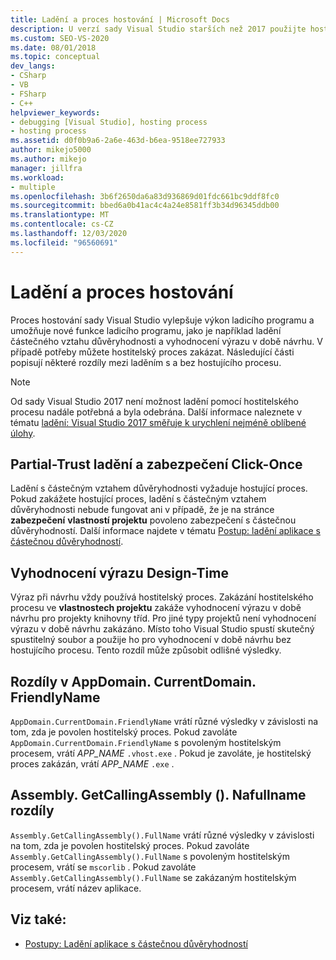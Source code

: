 ```yaml
---
title: Ladění a proces hostování | Microsoft Docs
description: U verzí sady Visual Studio starších než 2017 použijte hostitelský proces pro zlepšení výkonu ladicího programu a přístup k některým funkcím ladicího programu.
ms.custom: SEO-VS-2020
ms.date: 08/01/2018
ms.topic: conceptual
dev_langs:
- CSharp
- VB
- FSharp
- C++
helpviewer_keywords:
- debugging [Visual Studio], hosting process
- hosting process
ms.assetid: d0f0b9a6-2a6e-463d-b6ea-9518ee727933
author: mikejo5000
ms.author: mikejo
manager: jillfra
ms.workload:
- multiple
ms.openlocfilehash: 3b6f2650da6a83d936869d01fdc661bc9ddf8fc0
ms.sourcegitcommit: bbed6a0b41ac4c4a24e8581ff3b34d96345ddb00
ms.translationtype: MT
ms.contentlocale: cs-CZ
ms.lasthandoff: 12/03/2020
ms.locfileid: "96560691"
---
```

# <a name="debugging-and-the-hosting-process"></a>Ladění a proces hostování
Proces hostování sady Visual Studio vylepšuje výkon ladicího programu a umožňuje nové funkce ladicího programu, jako je například ladění částečného vztahu důvěryhodnosti a vyhodnocení výrazu v době návrhu. V případě potřeby můžete hostitelský proces zakázat. Následující části popisují některé rozdíly mezi laděním s a bez hostujícího procesu.

> [!NOTE]
> Od sady Visual Studio 2017 není možnost ladění pomocí hostitelského procesu nadále potřebná a byla odebrána. Další informace naleznete v tématu [ladění: Visual Studio 2017 směřuje k urychlení nejméně oblíbené úlohy](https://vslive.com/Blogs/News-and-Tips/2017/02/Debugging-Visual-Studio-2017-aims-to-speed-up-your-least-favorite-job.aspx).

## <a name="partial-trust-debugging-and-click-once-security"></a>Partial-Trust ladění a zabezpečení Click-Once
 Ladění s částečným vztahem důvěryhodnosti vyžaduje hostující proces. Pokud zakážete hostující proces, ladění s částečným vztahem důvěryhodnosti nebude fungovat ani v případě, že je na stránce **zabezpečení** **vlastností projektu** povoleno zabezpečení s částečnou důvěryhodností. Další informace najdete v tématu [Postup: ladění aplikace s částečnou důvěryhodností](debugger-security.md).

## <a name="design-time-expression-evaluation"></a>Vyhodnocení výrazu Design-Time
 Výraz při návrhu vždy používá hostitelský proces. Zakázání hostitelského procesu ve **vlastnostech projektu** zakáže vyhodnocení výrazu v době návrhu pro projekty knihovny tříd. Pro jiné typy projektů není vyhodnocení výrazu v době návrhu zakázáno. Místo toho Visual Studio spustí skutečný spustitelný soubor a použije ho pro vyhodnocení v době návrhu bez hostujícího procesu. Tento rozdíl může způsobit odlišné výsledky.

## <a name="appdomaincurrentdomainfriendlyname-differences"></a>Rozdíly v AppDomain. CurrentDomain. FriendlyName
 `AppDomain.CurrentDomain.FriendlyName` vrátí různé výsledky v závislosti na tom, zda je povolen hostitelský proces. Pokud zavoláte `AppDomain.CurrentDomain.FriendlyName` s povoleným hostitelským procesem, vrátí *APP_NAME* `.vhost.exe` . Pokud je zavoláte, je hostitelský proces zakázán, vrátí *APP_NAME* `.exe` .

## <a name="assemblygetcallingassemblyfullname-differences"></a>Assembly. GetCallingAssembly (). Nafullname rozdíly
 `Assembly.GetCallingAssembly().FullName` vrátí různé výsledky v závislosti na tom, zda je povolen hostitelský proces. Pokud zavoláte `Assembly.GetCallingAssembly().FullName` s povoleným hostitelským procesem, vrátí se `mscorlib` . Pokud zavoláte `Assembly.GetCallingAssembly().FullName` se zakázaným hostitelským procesem, vrátí název aplikace.

## <a name="see-also"></a>Viz také:

- [Postupy: Ladění aplikace s částečnou důvěryhodností](debugger-security.md)